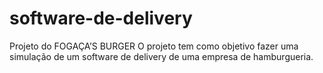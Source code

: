 # software-de-delivery
Projeto do FOGAÇA’S BURGER O projeto tem como objetivo fazer uma simulação de um software de delivery de uma empresa de hamburgueria.
